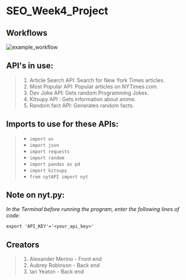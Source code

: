 # SEO_Week4_Project

## Workflows
![example_workflow](https://github.com/alexmerino13/SEO_Week4_Project/actions/workflows/lintntest.yaml/badge.svg)

## API's in use:
> 1. Article Search API: Search for New York Times articles.
> 2. Most Popular API:	Popular articles on NYTimes.com.
> 3. Dev Joke API: Gets random Programming Jokes.
> 4. Kitsupy API : Gets information about anime.
> 5. Random fact API: Generates random facts.

## Imports to use for these APIs:
>    * `import os`
>    * `import json`
>    * `import requests`
>    * `import random`
>    * `import pandas as pd`
>    * `import kitsupy`
>    * `from nytAPI import nyt`

## Note on nyt.py:
*In the Terminal before running the program, enter the following lines of code:*

    export 'API_KEY'='<your_api_key>'

## Creators
> 1. Alexander Merino - Front end
> 2. Aubrey Robinson - Back end
> 3. Ian Yeaton - Back end

